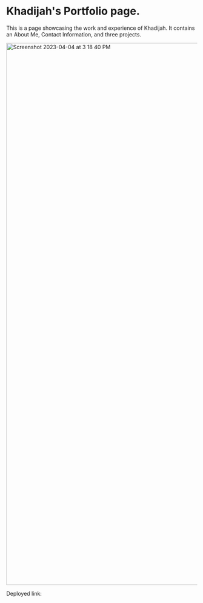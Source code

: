 # Khadijah's Portfolio page.

This is a page showcasing the work and experience of Khadijah. It contains an About Me, Contact Information, and three projects. 

<img width="1428" alt="Screenshot 2023-04-04 at 3 18 40 PM" src="https://user-images.githubusercontent.com/128011155/229916282-79076124-5ef9-4292-9cf5-e7282dde4cb1.png">


Deployed link: 
